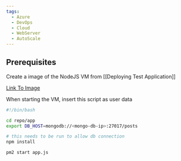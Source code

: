 ```yaml
---
tags:
  - Azure
  - DevOps
  - Cloud
  - WebServer
  - AutoScale
---
```

## Prerequisites

Create a image of the NodeJS VM from [[Deploying Test Application]] 

[Link To Image](https://portal.azure.com/#@spartaglobal.com/resource/subscriptions/cd36dfff-6e85-4164-b64e-b4078a773259/resourcegroups/tech257/providers/Microsoft.Compute/images/tech257-oliver-web-vm-image-20240314143508/overview)

When starting the VM, insert this script as user data

```bash
#!/bin/bash

cd repo/app
export DB_HOST=mongodb://<mongo-db-ip>:27017/posts

# this needs to be run to allow db connection
npm install

pm2 start app.js
```